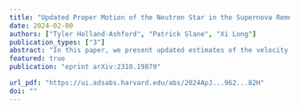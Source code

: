 ```yaml
---                                                                                                                                                                                            
title: "Updated Proper Motion of the Neutron Star in the Supernova Remnant Cassiopeia A"                                      
date: 2024-02-00                                                                                                                                                   
authors: ["Tyler Holland-Ashford", "Patrick Slane", "Xi Long"]
publication_types: ["3"]                                                                                                                                                                       
abstract: "In this paper, we present updated estimates of the velocity of the neutron star (NS) in the supernova remnant Cassiopeia A using over two decades of Chandra observations. We use two methods: (1) recording the NS positions from dozens of Chandra observations, including the astrometric uncertainty estimates on the data points, but not correcting the astrometry of the observations; and (2) correcting the astrometry of the 13 Chandra observations that have a sufficient number of point sources with identified Gaia counterparts. For method #1, we observe a heliocentric velocity of 275 ± 121 km/s, with an angle of 177° ± 22° east of north. For method #2, we observe a heliocentric velocity of 436 ± 89 km/s at an angle of 158° ± 12°. Correcting for galactic rotation and the Sun's peculiar motion decreases these estimates to 256 km/s at 167° and 433 km/s at 151°, respectively. Both of our estimates match with the explosion-center-estimated velocity of ∼350 km/s and the previous 10 yr baseline proper-motion measurement of 570 ± 260 km/s, but our use of additional data over a longer baseline has led to a smaller uncertainty by a factor of 2–3. Our estimates rule out velocities ≳600 km/s and better match with simulations of Cassiopeia A that include NS kick mechanisms. "
featured: true                                                                                                                                                                                 
publication: "eprint arXiv:2310.19879"

url_pdf: "https://ui.adsabs.harvard.edu/abs/2024ApJ...962...82H"                                                                                                                       
doi: ""                                                                                                                                                                         
---    
```

